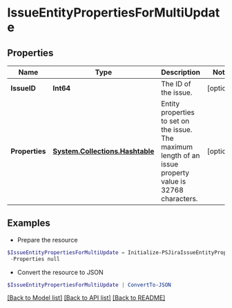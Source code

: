 # IssueEntityPropertiesForMultiUpdate
## Properties

Name | Type | Description | Notes
------------ | ------------- | ------------- | -------------
**IssueID** | **Int64** | The ID of the issue. | [optional] 
**Properties** | [**System.Collections.Hashtable**](JsonNode.md) | Entity properties to set on the issue. The maximum length of an issue property value is 32768 characters. | [optional] 

## Examples

- Prepare the resource
```powershell
$IssueEntityPropertiesForMultiUpdate = Initialize-PSJiraIssueEntityPropertiesForMultiUpdate  -IssueID null `
 -Properties null
```

- Convert the resource to JSON
```powershell
$IssueEntityPropertiesForMultiUpdate | ConvertTo-JSON
```

[[Back to Model list]](../README.md#documentation-for-models) [[Back to API list]](../README.md#documentation-for-api-endpoints) [[Back to README]](../README.md)

